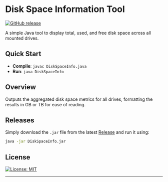 # Disk Space Information Tool

[![GitHub release](https://img.shields.io/github/v/release/George-Fam/DiskSpaceInfo?style=flat&color=blue&label=latest%20release)](https://github.com/George-Fam/DiskSpaceInfo/releases)

A simple Java tool to display total, used, and free disk space across all mounted drives.

## Quick Start

- **Compile**: `javac DiskSpaceInfo.java`
- **Run**: `java DiskSpaceInfo`

## Overview

Outputs the aggregated disk space metrics for all drives, formatting the results in GB or TB for ease of reading.

## Releases

Simply download the `.jar` file from the latest [Release](https://github.com/George-Fam/DiskSpaceInfo/releases) and run it using: 

```bash
java -jar DiskSpaceInfo.jar
```

## License

[![License: MIT](https://img.shields.io/badge/License-MIT-blue.svg)](https://github.com/George-Fam/DiskSpaceInfo/blob/main/LICENSE)

---
